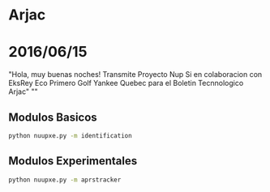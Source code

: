 # Arjac

# 2016/06/15

"Hola, muy buenas noches! Transmite Proyecto Nup Si en colaboracion con EksRey Eco Primero Golf Yankee Quebec para el Boletin Tecnnologico Arjac"
""

## Modulos Basicos

```sh
python nuupxe.py -m identification
```

## Modulos Experimentales

```sh
python nuupxe.py -m aprstracker
```


